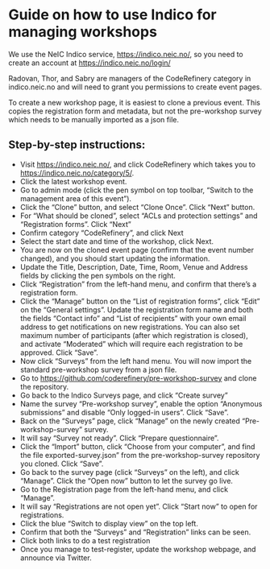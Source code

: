 # Guide on how to use Indico for managing workshops 

We use the NeIC Indico service, https://indico.neic.no/, so you need to create an account at https://indico.neic.no/login/ 

Radovan, Thor, and Sabry are managers of the CodeRefinery category in indico.neic.no and will need to grant you permissions to create event pages.

To create a new workshop page, it is easiest to clone a previous event. This copies the registration form and metadata, but not the pre-workshop survey which needs to be manually imported as a json file.

## Step-by-step instructions:
- Visit https://indico.neic.no/, and click CodeRefinery which takes you to https://indico.neic.no/category/5/.
- Click the latest workshop event.
- Go to admin mode (click the pen symbol on top toolbar, “Switch to the management area of this event”).
- Click the “Clone” button, and select “Clone Once”. Click “Next” button.
- For “What should be cloned”, select “ACLs and protection settings” and “Registration forms”. Click “Next”
- Confirm category “CodeRefinery”, and click Next
- Select the start date and time of the workshop, click Next.
- You are now on the cloned event page (confirm that the event number changed), and you should start updating the information. 
- Update the Title, Description, Date, Time, Room, Venue and Address fields by clicking the pen symbols on the right.
- Click “Registration” from the left-hand menu, and confirm that there’s a registration form. 
- Click the “Manage” button on the “List of registration forms”, click “Edit” on the “General settings”. Update the registration form name and both the fields “Contact info” and “List of recipients” with your own email address to get notifications on new registrations. You can also set maximum number of participants (after which registration is closed), and activate “Moderated” which will require each registration to be approved. Click “Save”.
- Now click “Surveys” from the left hand menu. You will now import the standard pre-workshop survey from a json file.
- Go to https://github.com/coderefinery/pre-workshop-survey and clone the repository.
- Go back to the Indico Surveys page, and click “Create survey”
- Name the survey “Pre-workshop survey”, enable the option “Anonymous submissions” and disable “Only logged-in users”. Click “Save”.
- Back on the “Surveys” page, click “Manage” on the newly created “Pre-workshop-survey” survey.
- It will say “Survey not ready”. Click “Prepare questionnaire”.
- Click the “Import” button, click “Choose from your computer”, and find the file exported-survey.json” from the pre-workshop-survey repository you cloned. Click “Save”.
- Go back to the survey page (click “Surveys” on the left), and click “Manage”. Click the “Open now” button to let the survey go live.
- Go to the Registration page from the left-hand menu, and click “Manage”.
- It will say “Registrations are not open yet”. Click “Start now” to open for registrations.
- Click the blue “Switch to display view” on the top left.
- Confirm that both the “Surveys” and “Registration” links can be seen. 
- Click both links to do a test registration
- Once you manage to test-register, update the workshop webpage, and announce via Twitter.
